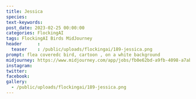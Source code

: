```yaml
---
title: Jessica
species: 
text-keywords: 
post_date: 2023-02-25 00:00:00
categories: FlockingAI
tags: FlockingAI Birds MidJourney 
header      :
  teaser    : /public/uploads/flockingai/189-jessica.png
prompt: flea coveredc bird, cartoon , on a white background
midjourney: https://www.midjourney.com/app/jobs/fb0e62bd-a9fb-4098-a7ab-b327f0ef843e
instagram: 
twitter: 
facebook: 
gallery: 
  - /public/uploads/flockingai/189-jessica.png
---
```


